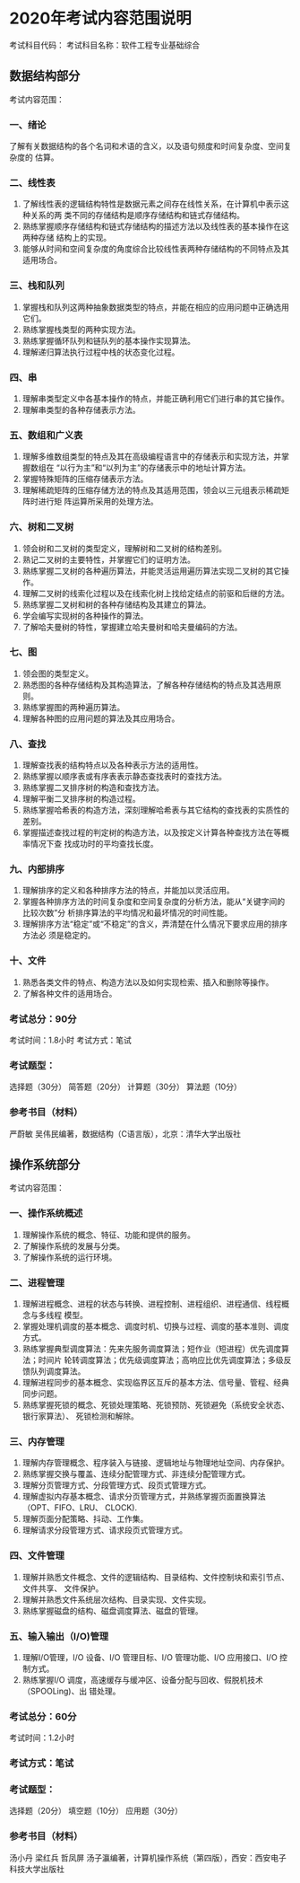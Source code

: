 
# 2020年考试内容范围说明
考试科目代码：
考试科目名称：软件工程专业基础综合

## 数据结构部分
考试内容范围：

### 一、绪论

了解有关数据结构的各个名词和术语的含义，以及语句频度和时间复杂度、空间复杂度的
估算。

### 二、线性表

1. 了解线性表的逻辑结构特性是数据元素之间存在线性关系，在计算机中表示这种关系的两
类不同的存储结构是顺序存储结构和链式存储结构。
2. 熟练掌握顺序存储结构和链式存储结构的描述方法以及线性表的基本操作在这两种存储
结构上的实现。
3. 能够从时间和空间复杂度的角度综合比较线性表两种存储结构的不同特点及其适用场合。

### 三、栈和队列

1. 掌握栈和队列这两种抽象数据类型的特点，并能在相应的应用问题中正确选用它们。
2. 熟练掌握栈类型的两种实现方法。
3. 熟练掌握循环队列和链队列的基本操作实现算法。
4. 理解递归算法执行过程中栈的状态变化过程。

### 四、串

1. 理解串类型定义中各基本操作的特点，并能正确利用它们进行串的其它操作。
2. 理解串类型的各种存储表示方法。

### 五、数组和广义表

1. 理解多维数组类型的特点及其在高级编程语言中的存储表示和实现方法，并掌握数组在
“以行为主”和“以列为主”的存储表示中的地址计算方法。
2. 掌握特殊矩阵的压缩存储表示方法。
3. 理解稀疏矩阵的压缩存储方法的特点及其适用范围，领会以三元组表示稀疏矩阵时进行矩
阵运算所采用的处理方法。

### 六、树和二叉树

1. 领会树和二叉树的类型定义，理解树和二叉树的结构差别。
2. 熟记二叉树的主要特性，并掌握它们的证明方法。
3. 熟练掌握二叉树的各种遍历算法，并能灵活运用遍历算法实现二叉树的其它操作。
4. 理解二叉树的线索化过程以及在线索化树上找给定结点的前驱和后继的方法。
5. 熟练掌握二叉树和树的各种存储结构及其建立的算法。
6. 学会编写实现树的各种操作的算法。
7. 了解哈夫曼树的特性，掌握建立哈夫曼树和哈夫曼编码的方法。

### 七、图

1. 领会图的类型定义。
2. 熟悉图的各种存储结构及其构造算法，了解各种存储结构的特点及其选用原则。
3. 熟练掌握图的两种遍历算法。
4. 理解各种图的应用问题的算法及其应用场合。

### 八、查找

1. 理解查找表的结构特点以及各种表示方法的适用性。
2. 熟练掌握以顺序表或有序表表示静态查找表时的查找方法。
3. 熟练掌握二叉排序树的构造和查找方法。
4. 理解平衡二叉排序树的构造过程。
5. 熟练掌握哈希表的构造方法，深刻理解哈希表与其它结构的查找表的实质性的差别。
6. 掌握描述查找过程的判定树的构造方法，以及按定义计算各种查找方法在等概率情况下查
找成功时的平均查找长度。

### 九、内部排序

1. 理解排序的定义和各种排序方法的特点，并能加以灵活应用。
2. 掌握各种排序方法的时间复杂度和空间复杂度的分析方法，能从“关键字间的比较次数”分
析排序算法的平均情况和最坏情况的时间性能。
3. 理解排序方法“稳定”或“不稳定”的含义，弄清楚在什么情况下要求应用的排序方法必
须是稳定的。

### 十、文件

1. 熟悉各类文件的特点、构造方法以及如何实现检索、插入和删除等操作。
2. 了解各种文件的适用场合。

### 考试总分：90分
考试时间：1.8小时
考试方式：笔试
### 考试题型：

选择题（30分）
简答题（20分）
计算题（30分）
算法题（10分）

### 参考书目（材料）
严蔚敏 吴伟民编著，数据结构（C语言版），北京：清华大学出版社

## 操作系统部分
考试内容范围：
### 一、操作系统概述

1. 理解操作系统的概念、特征、功能和提供的服务。
2. 了解操作系统的发展与分类。
3. 了解操作系统的运行环境。
### 二、进程管理

1. 理解进程概念、进程的状态与转换、进程控制、进程组织、进程通信、线程概念与多线程
模型。
2. 掌握处理机调度的基本概念、调度时机、切换与过程、调度的基本准则、调度方式。
3. 熟练掌握典型调度算法：先来先服务调度算法；短作业（短进程）优先调度算法；时间片
轮转调度算法；优先级调度算法；高响应比优先调度算法；多级反馈队列调度算法。
4. 理解进程同步的基本概念、实现临界区互斥的基本方法、信号量、管程、经典同步问题。
5. 熟练掌握死锁的概念、死锁处理策略、死锁预防、死锁避免（系统安全状态、银行家算法）、
死锁检测和解除。

### 三、内存管理

1. 理解内存管理概念、程序装入与链接、逻辑地址与物理地址空间、内存保护。
2. 熟练掌握交换与覆盖、连续分配管理方式、非连续分配管理方式。
3. 理解分页管理方式、分段管理方式、段页式管理方式。
4. 理解虚拟内存基本概念、请求分页管理方式，并熟练掌握页面置换算法（OPT、FIFO、LRU、
CLOCK).
5. 理解页面分配策略、抖动、工作集。
6. 理解请求分段管理方式、请求段页式管理方式。

### 四、文件管理

1. 理解并熟悉文件概念、文件的逻辑结构、目录结构、文件控制块和索引节点、文件共享、
文件保护。
2. 理解并熟悉文件系统层次结构、目录实现、文件实现。
3. 熟练掌握磁盘的结构、磁盘调度算法、磁盘的管理。

### 五、输入输出（I/O)管理
1. 理解I/O管理，I/O 设备、I/O 管理目标、I/O 管理功能、I/O 应用接口、I/O 控制方式。
2. 熟练掌握I/O 调度，高速缓存与缓冲区、设备分配与回收、假脱机技术（SPOOLing)、出
错处理。

### 考试总分：60分
考试时间：1.2小时
### 考试方式：笔试
### 考试题型：

选择题（20分）
填空题（10分）
应用题（30分）

### 参考书目（材料）
汤小丹 梁红兵 哲凤屏 汤子瀛编著，计算机操作系统（第四版），西安：西安电子科技大学出版社

